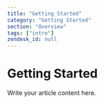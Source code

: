 ```yaml
---
title: "Getting Started"
category: "Getting Started"
section: "Overview"
tags: ["intro"]
zendesk_id: null
---
```


# Getting Started

Write your article content here.
